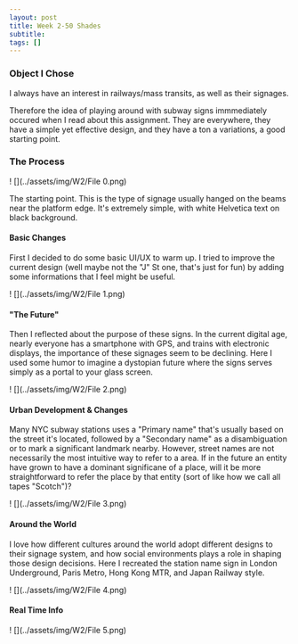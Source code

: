 ```yaml
---
layout: post
title: Week 2-50 Shades
subtitle: 
tags: []
---
```


### Object I Chose

I always have an interest in railways/mass transits, as well as their signages.

Therefore the idea of playing around with subway signs immmediately occured when I read about this assignment. They are everywhere, they have a simple yet effective design, and they have a ton a variations, a good starting point.



### The Process

! [](../assets/img/W2/File 0.png)

The starting point. This is the type of signage usually hanged on the beams near the platform edge. It's extremely simple, with white Helvetica text on black background.



#### Basic Changes

First I decided to do some basic UI/UX to warm up. I tried to improve the current design (well maybe not the "J" St one, that's just for fun) by adding some informations that I feel might be useful.

! [](../assets/img/W2/File 1.png)



#### "The Future"

Then I reflected about the purpose of these signs. In the current digital age, nearly everyone has a smartphone with GPS, and trains with electronic displays, the importance of these signages seem to be declining. Here I used some humor to imagine a dystopian future where the signs serves simply as a portal to your glass screen.

! [](../assets/img/W2/File 2.png)



#### Urban Development & Changes

Many NYC subway stations uses a "Primary name" that's usually based on the street it's located, followed by a "Secondary name" as a disambiguation or to mark a significant landmark nearby. However, street names are not necessarily the most intuitive way to refer to a area. If in the future an entity have grown to have a dominant significane of a place, will it be more straightforward to refer the place by that entity (sort of like how we call all tapes "Scotch")?

! [](../assets/img/W2/File 3.png)



#### Around the World

I love how different cultures around the world adopt different designs to their signage system, and how social environments plays a role in shaping those design decisions. Here I recreated the station name sign in London Underground, Paris Metro, Hong Kong MTR, and Japan Railway style.

! [](../assets/img/W2/File 4.png)



#### Real Time Info

! [](../assets/img/W2/File 5.png)